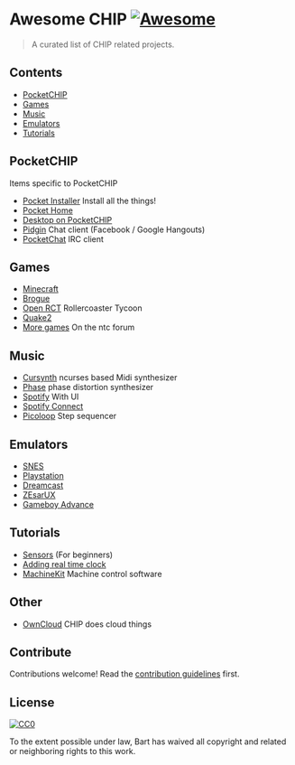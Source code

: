 # Awesome CHIP [![Awesome](https://cdn.rawgit.com/sindresorhus/awesome/d7305f38d29fed78fa85652e3a63e154dd8e8829/media/badge.svg)](https://github.com/sindresorhus/awesome)

> A curated list of CHIP related projects.


## Contents

- [PocketCHIP](#pocketc-h-i-p)
- [Games](#games)
- [Music](#music)
- [Emulators](#emulators)
- [Tutorials](#tutorials)


## PocketCHIP

Items specific to PocketCHIP

- [Pocket Installer](https://github.com/IkerGarcia/PocketInstaller) Install all the things!
- [Pocket Home](https://github.com/o-marshmallow/PocketCHIP-pocket-home)
- [Desktop on PocketCHIP](https://bbs.nextthing.co/t/desktop-on-pocketchip-xfce4-debian-stretch-kali-repo-right-click----/10223)
- [Pidgin](https://bbs.nextthing.co/t/how-to-chat-on-pocketchip-using-pidgin-chat-client-brief-tutorial/) Chat client (Facebook / Google Hangouts)
- [PocketChat](https://github.com/Groguard/PocketChat) IRC client


## Games

- [Minecraft](https://github.com/NextThingCo/chipcraft)
- [Brogue](https://github.com/AnthonyDiGirolamo/brogue-pocketchip)
- [Open RCT](https://bbs.nextthing.co/t/openrct2-on-pocketchip/9950) Rollercoaster Tycoon
- [Quake2](https://bbs.nextthing.co/t/quake2-on-the-pocketc-h-i-p)
- [More games](https://bbs.nextthing.co/t/doomrl-p-r-i-m-e-pocketc-h-i-p-the-roguelike-machine/8027) On the ntc forum

## Music

- [Cursynth](https://bbs.nextthing.co/t/cursynth-ncurses-based-midi-synthesizer/) ncurses based Midi synthesizer
- [Phase](http://humbletune.com/phase/) phase distortion synthesizer
- [Spotify](https://bbs.nextthing.co/t/howto-spotify-on-chip/) With UI
- [Spotify Connect](https://bbs.nextthing.co/t/howto-chip-or-chip-pro-as-spotify-connect-radio/)
- [Picoloop](https://bbs.nextthing.co/t/picoloop-music-stepsequencer-for-your-pocketchip/9131) Step sequencer

## Emulators

- [SNES](https://bbs.nextthing.co/t/fast-snes-emulation-on-the-pocketc-h-i-p/9325)
- [Playstation](http://blog.nextthing.co/community-project-emulate-the-playstation-on-your-pocketc-h-i-p/)
- [Dreamcast](https://bbs.nextthing.co/t/dreamcast-emulation-updated/11456)
- [ZEsarUX](https://bbs.nextthing.co/t/tutorial-zesarux-8-bit-computer-emulator/)
- [Gameboy Advance](https://bbs.nextthing.co/t/full-speed-game-boy-advance-emulator/10834)

## Tutorials

- [Sensors](https://bbs.nextthing.co/t/walkthrough-for-beginners-adafruit-sensors-chip-gpio/8725) (For beginners)
- [Adding real time clock](https://bbs.nextthing.co/t/video-tutorial-adding-a-real-time-clock-to-chip/8081)
- [MachineKit](http://machinekoder.com/machinekit-on-the-c-h-i-p-9-computer/) Machine control software


## Other
- [OwnCloud](https://bbs.nextthing.co/t/chip-does-owncloud-now-with-pocketchip-web-client-tutorial/) CHIP does cloud things


## Contribute

Contributions welcome! Read the [contribution guidelines](contributing.md) first.


## License

[![CC0](http://mirrors.creativecommons.org/presskit/buttons/88x31/svg/cc-zero.svg)](http://creativecommons.org/publicdomain/zero/1.0)

To the extent possible under law, Bart has waived all copyright and
related or neighboring rights to this work.
